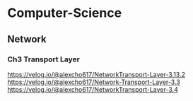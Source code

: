 # Computer-Science

## Network
### Ch3 Transport Layer
 https://velog.io/@alexcho617/NetworkTransport-Layer-3.13.2 <br>
https://velog.io/@alexcho617/Network-Transport-Layer-3.3 <br>
https://velog.io/@alexcho617/NetworkTransport-Layer-3.4

